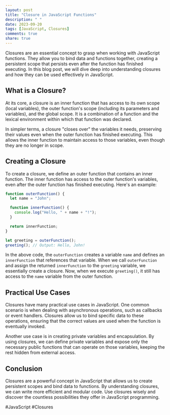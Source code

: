 ```yaml
---
layout: post
title: "Closure in JavaScript Functions"
description: " "
date: 2023-09-20
tags: [JavaScript, Closures]
comments: true
share: true
---
```


Closures are an essential concept to grasp when working with JavaScript functions. They allow you to bind data and functions together, creating a persistent scope that persists even after the function has finished executing. In this blog post, we will dive deep into understanding closures and how they can be used effectively in JavaScript.

## What is a Closure?

At its core, a closure is an inner function that has access to its own scope (local variables), the outer function's scope (including its parameters and variables), and the global scope. It is a combination of a function and the lexical environment within which that function was declared.

In simpler terms, a closure "closes over" the variables it needs, preserving their values even when the outer function has finished executing. This allows the inner function to maintain access to those variables, even though they are no longer in scope.

## Creating a Closure

To create a closure, we define an outer function that contains an inner function. The inner function has access to the outer function's variables, even after the outer function has finished executing. Here's an example:

```javascript
function outerFunction() {
  let name = "John";

  function innerFunction() {
    console.log("Hello, " + name + "!");
  }

  return innerFunction;
}

let greeting = outerFunction();
greeting(); // Output: Hello, John!
```

In the above code, the `outerFunction` creates a variable `name` and defines an `innerFunction` that references that variable. When we call `outerFunction` and assign the returned `innerFunction` to the `greeting` variable, we essentially create a closure. Now, when we execute `greeting()`, it still has access to the `name` variable from the outer function.

## Practical Use Cases

Closures have many practical use cases in JavaScript. One common scenario is when dealing with asynchronous operations, such as callbacks or event handlers. Closures allow us to bind specific data to these operations, ensuring that the correct values are used when the function is eventually invoked.

Another use case is in creating private variables and encapsulation. By using closures, we can define private variables and expose only the necessary public functions that can operate on those variables, keeping the rest hidden from external access.

## Conclusion

Closures are a powerful concept in JavaScript that allows us to create persistent scopes and bind data to functions. By understanding closures, we can write more efficient and modular code. Use closures wisely and discover the countless possibilities they offer in JavaScript programming.

#JavaScript #Closures